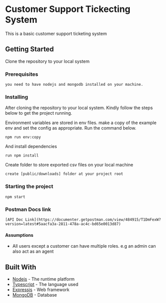 # Customer Support Tickecting System
This is a basic customer support ticketing system

## Getting Started
Clone the repository to your local system

### Prerequisites
```
you need to have nodejs and mongodb installed on your machine.
```

### Installing

After cloning the repository to your local system. Kindly follow the steps below to get the project running.

Environment variables are stored in env files. make a copy of the example env and set the config as appropriate. Run the command below.

```
npm run env:copy
```

And install dependencies

```
run npm install
```

Create folder to store exported csv files on your local machine

```
create [public/downloads] folder at your project root
```

### Starting the project
```
npm start
```

### Postman Docs link
```
[API Doc Link](https://documenter.getpostman.com/view/484915/T1DmFexW?version=latest#5aacfa3a-2811-478a-ac4c-bd65e0013d87)
```

#### Assumptions
* All users except a customer can have multiple roles. e.g an admin can also act as an agent


## Built With
* [Nodejs](https://nodejs.org/) - The runtime platform
* [Typescript](https://www.typescriptlang.org/) - The language used
* [Expressjs](https://expressjs.com/) - Web framework
* [MongoDB](https://www.mongodb.com/) - Database 
